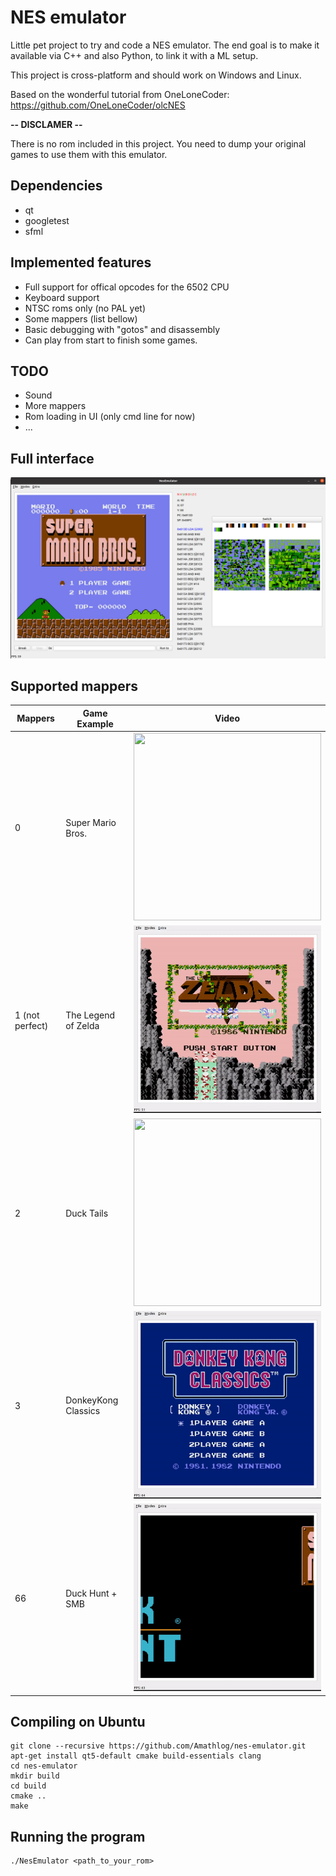 # NES emulator

Little pet project to try and code a NES emulator. The end goal is to make it available via C++ and also Python, to link it with a ML setup.

This project is cross-platform and should work on Windows and Linux.

Based on the wonderful tutorial from OneLoneCoder: https://github.com/OneLoneCoder/olcNES

**-- DISCLAMER --**

There is no rom included in this project. You need to dump your original games to use them with this emulator.

## Dependencies
- qt
- googletest
- sfml

## Implemented features
- Full support for offical opcodes for the 6502 CPU
- Keyboard support
- NTSC roms only (no PAL yet)
- Some mappers (list bellow)
- Basic debugging with "gotos" and disassembly
- Can play from start to finish some games.

## TODO
- Sound
- More mappers
- Rom loading in UI (only cmd line for now)
- ...

## Full interface
<img src="images/debug.png">

## Supported mappers
| Mappers  | Game Example       | Video    |
| ----------------| ------------------- | -------- |
| 0               | Super Mario Bros.   | <img src="images/smb.gif" width="300" height="300" /> |
| 1 (not perfect) | The Legend of Zelda | <img src="images/zelda.gif" width="300" height="300" />  |
| 2               | Duck Tails          | <img src="images/ducktails.gif" width="300" height="300" />  |
| 3               | DonkeyKong Classics | <img src="images/dkclassics.gif" width="300" height="300" />  |
| 66              | Duck Hunt + SMB     | <img src="images/duckhunt.gif" width="300" height="300" />  |

## Compiling on Ubuntu
```
git clone --recursive https://github.com/Amathlog/nes-emulator.git
apt-get install qt5-default cmake build-essentials clang
cd nes-emulator
mkdir build
cd build
cmake ..
make
```

## Running the program
```
./NesEmulator <path_to_your_rom>
```
